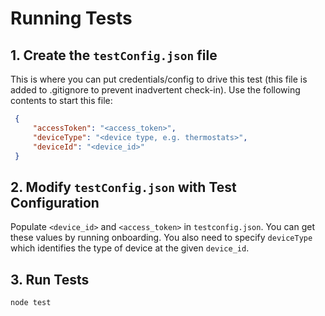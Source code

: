 # Running Tests

## 1. Create the `testConfig.json` file
This is where you can put credentials/config to drive this test (this file is added to .gitignore
to prevent inadvertent check-in). Use the following contents to start this file:

   ```json
    {
        "accessToken": "<access_token>",
        "deviceType": "<device type, e.g. thermostats>",
        "deviceId": "<device_id>"
    }
   ```

## 2. Modify `testConfig.json` with Test Configuration
Populate `<device_id>` and `<access_token>` in `testconfig.json`. You can get these values by running
onboarding. You also need to specify `deviceType` which identifies the type of device at the given `device_id`.

## 3. Run Tests

```bash
node test
```